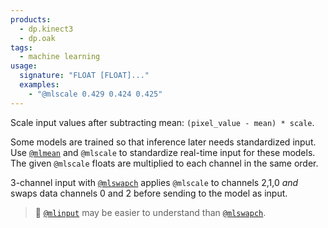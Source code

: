 ```yaml
---
products:
  - dp.kinect3
  - dp.oak
tags:
  - machine learning
usage:
  signature: "FLOAT [FLOAT]..."
  examples:
    - "@mlscale 0.429 0.424 0.425"
---
```


Scale input values after subtracting mean: `(pixel_value - mean) * scale`.

Some models are trained so that inference later needs standardized input.
Use [`@mlmean`](mlmean.md) and `@mlscale` to standardize real-time input for these models.
The given `@mlscale` floats are multiplied to each channel in the same order.

3-channel input with [`@mlswapch`](mlswapch.md) applies `@mlscale` to channels 2,1,0 *and* swaps data
channels 0 and 2 before sending to the model as input.

> 📝 [`@mlinput`](mlinput.md) may be easier to understand than [`@mlswapch`](mlswapch.md).
